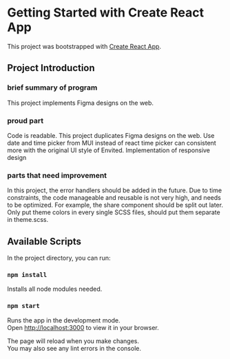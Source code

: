 # Getting Started with Create React App

This project was bootstrapped with [Create React App](https://github.com/facebook/create-react-app).

## Project Introduction

### brief summary of program
This project implements Figma designs on the web.
### proud part
Code is readable.
This project duplicates Figma designs on the web.
Use date and time picker from MUI instead of react time picker can consistent more with the original UI style of Envited.
Implementation of responsive design
### parts that need improvement
In this project, the error handlers should be added in the future.
Due to time constraints, the code manageable and reusable is not very high, and needs to be optimized. For example, the share component should be split out later.
Only put theme colors in every single SCSS files, should put them separate in theme.scss.
## Available Scripts

In the project directory, you can run:

### `npm install`
Installs all node modules needed.

### `npm start`

Runs the app in the development mode.\
Open [http://localhost:3000](http://localhost:3000) to view it in your browser.

The page will reload when you make changes.\
You may also see any lint errors in the console.

